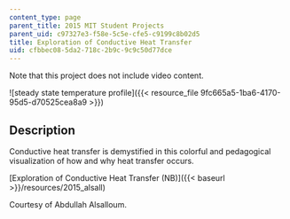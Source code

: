 ```yaml
---
content_type: page
parent_title: 2015 MIT Student Projects
parent_uid: c97327e3-f58e-5c5e-cfe5-c9199c8b02d5
title: Exploration of Conductive Heat Transfer
uid: cfbbec08-5da2-718c-2b9c-9c9c50d77dce
---
```


Note that this project does not include video content.

![steady state temperature profile]({{< resource_file 9fc665a5-1ba6-4170-95d5-d70525cea8a9 >}})

Description
-----------

Conductive heat transfer is demystified in this colorful and pedagogical visualization of how and why heat transfer occurs.

[Exploration of Conductive Heat Transfer (NB)]({{< baseurl >}}/resources/2015_alsall)

Courtesy of Abdullah Alsalloum.